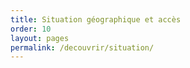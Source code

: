 ```yaml
---
title: Situation géographique et accès
order: 10
layout: pages
permalink: /decouvrir/situation/
---
```

